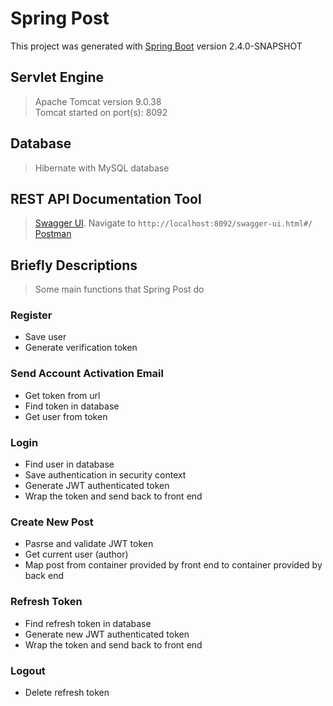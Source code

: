 # Spring Post
This project was generated with [Spring Boot](https://spring.io/projects/spring-boot) version 2.4.0-SNAPSHOT

## Servlet Engine
> Apache Tomcat version 9.0.38 <br />
> Tomcat started on port(s): 8092

## Database
> Hibernate with MySQL database

## REST API Documentation Tool
> [Swagger UI](https://swagger.io/tools/swagger-ui/).  Navigate to `http://localhost:8092/swagger-ui.html#/` <br />
> [Postman](https://www.postman.com/api-documentation-tool/)

## Briefly Descriptions
> Some main functions that Spring Post do

### Register
* Save user <br /> 												 
* Generate verification token <br />
### Send Account Activation Email
* Get token from url <br />
* Find token in database <br />
* Get user from token <br />
### Login
* Find user in database <br />
* Save authentication in security context <br />
* Generate JWT authenticated token <br />
* Wrap the token and send back to front end <br />
### Create New Post
* Pasrse and validate JWT token <br />
* Get current user (author) <br />
* Map post from container provided by front end
	to container provided by back end <br />
### Refresh Token
* Find refresh token in database <br />
* Generate new JWT authenticated token <br />
* Wrap the token and send back to front end <br />
### Logout
* Delete refresh token <br />
